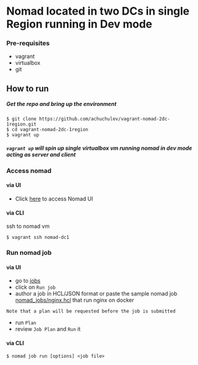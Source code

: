 # Nomad located in two DCs in single Region running in Dev mode

### Pre-requisites

- vagrant
- virtualbox
- git

## How to run

##### Get the repo and bring up the environment

```
$ git clone https://github.com/achuchulev/vagrant-nomad-2dc-1region.git
$ cd vagrant-nomad-2dc-1region
$ vagrant up
```

##### `vagrant up` will spin up single virtualbox vm running nomad in dev mode acting as server and client 

### Access nomad

#### via UI

- Click [here](http://localhost:4646) to access Nomad UI

#### via CLI

ssh to nomad vm

```
$ vagrant ssh nomad-dc1
```

### Run nomad job

#### via UI

- go to [jobs](http://localhost:4646/ui/jobs)
- click on `Run job`
- author a job in HCL/JSON format or paste the sample nomad job [nomad_jobs/nginx.hcl](https://github.com/achuchulev/vagrant-nomad-2dc-1region/blob/master/nomad_jobs/nginx.hcl) that run nginx on docker
  
```
Note that a plan will be requested before the job is submitted
```
- run `Plan`
- review `Job Plan` and `Run` it


#### via CLI

```
$ nomad job run [options] <job file>
```
